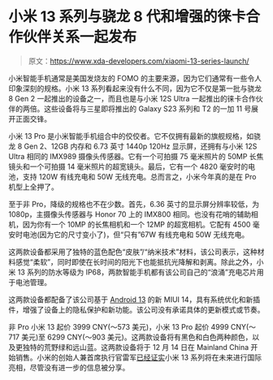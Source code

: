 # 小米 13 系列与骁龙 8 代和增强的徕卡合作伙伴关系一起发布

> 原文：<https://www.xda-developers.com/xiaomi-13-series-launch/>

小米智能手机通常是美国发烧友的 FOMO 的主要来源，因为它们通常有一些令人印象深刻的规格。小米 13 系列看起来没有什么不同，因为它不仅是第一批与骁龙 8 Gen 2 一起推出的设备之一，而且也是与小米 12S Ultra 一起推出的徕卡合作伙伴的两倍。这些设备将与三星即将推出的 Galaxy S23 系列和 T2 的一加 11 号展开正面交锋。

小米 13 Pro 是小米智能手机组合中的佼佼者。它不仅拥有最新的旗舰规格，如骁龙 8 Gen 2、12GB 内存和 6.73 英寸 1440p 120Hz 显示屏，还拥有与小米 12S Ultra 相同的 IMX989 摄像头传感器。它有一个可拍摄 75 毫米照片的 50MP 长焦镜头和一个可拍摄 14 毫米照片的超宽镜头。最后，它有一个 4820 毫安时的电池，支持 120W 有线充电和 50W 无线充电。总而言之，小米今年真的是在 Pro 机型上全押了。

至于非 Pro，降级的规格也不在少数。首先，6.36 英寸的显示屏分辨率较低，为 1080p，主摄像头传感器与 Honor 70 上的 IMX800 相同。也没有花哨的辅助相机，因为你有一个 10MP 的长焦相机和一个 12MP 的超宽相机。它配有 4500 毫安时电池(因为它的尺寸变小了)，但“只有”67W 有线充电和 50W 无线充电。

这两款设备都采用了独特的蓝色配色“皮肤”/“纳米技术”材料，该公司表示，这种材料感觉“柔软”，同时即使在长时间的阳光下也能抵抗光降解和剥离。除此之外，小米 13 系列的防水等级为 IP68，两款智能手机都有该公司自己的“浪涌”充电芯片用于电池管理。

这两款设备都配备了该公司基于 [Android 13](https://www.xda-developers.com/android-13) 的新 MIUI 14，具有系统优化和新插件，增强了设备上的隐私保护和新功能。该公司没有承诺具体的更新模式或节奏。

非 Pro 小米 13 起价 3999 CNY(～573 美元)，小米 13 Pro 起价 4999 CNY(～717 美元)至 6299 CNY(～903 美元)。这两款设备将有黑色和白色两种颜色，以及更独特的荒野绿和远山蓝。这两款设备将于 12 月 14 日在 Mainland China 开始销售。小米的创始人兼首席执行官雷军[已经证实](https://twitter.com/leijun/status/1601932087191556096)小米 13 系列将在未来进行国际亮相，尽管没有进一步的信息被分享。
